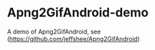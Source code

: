 # Apng2GifAndroid-demo
A demo of Apng2GifAndroid, see (https://github.com/jeffshee/Apng2GifAndroid)
